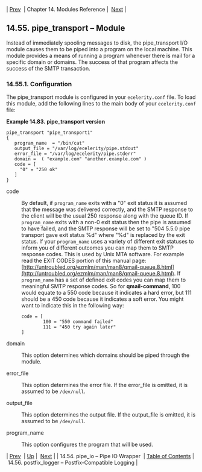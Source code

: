 | [Prev](modules.pipeio)  | Chapter 14. Modules Reference |  [Next](modules.postfix_logger) |

## 14.55. pipe_transport – Module

<a class="indexterm" name="idp20856656"></a>

Instead of immediately spooling messages to disk, the pipe_transport I/O module causes them to be piped into a program on the local machine. This module provides a means of running a program whenever there is mail for a specific domain or domains. The success of that program affects the success of the SMTP transaction.

### 14.55.1. Configuration

The pipe_transport module is configured in your `ecelerity.conf` file. To load this module, add the following lines to the main body of your `ecelerity.conf` file:

<a name="example.pipe_transport.3"></a>

**Example 14.83. pipe_transport version**

```
pipe_transport "pipe_transport1"
{
   program_name  = "/bin/cat"
   output_file = "/var/log/ecelerity/pipe.stdout"
   error_file = "/var/log/ecelerity/pipe.stderr"
   domain =  ( "example.com" "another.example.com" )
   code = [
     "0" = "250 ok"
   ]
}
```

<dl className="variablelist">

<dt>code</dt>

<dd>

By default, if `program_name` exits with a "0" exit status it is assumed that the message was delivered correctly, and the SMTP response to the client will be the usual 250 response along with the queue ID. If `program_name` exits with a non-0 exit status then the pipe is assumed to have failed, and the SMTP response will be set to "504 5.5.0 pipe transport gave exit status %d" where "%d" is replaced by the exit status. If your `program_name` uses a variety of different exit statuses to inform you of different outcomes you can map them to SMTP response codes. This is used by Unix MTA software. For example read the EXIT CODES portion of this manual page: [http://untroubled.org/ezmlm/man/man8/qmail-queue.8.html](http://untroubled.org/ezmlm/man/man8/qmail-queue.8.html). If `program_name` has a set of defined exit codes you can map them to meaningful SMTP response codes. So for **qmail-command**, 100 would equate to a 550 code because it indicates a hard error, but 111 should be a 450 code because it indicates a soft error. You might want to indicate this in the following way:

```
code = [
        100 = "550 command failed"
        111 = "450 try again later"
]
```
</dd>

<dt>domain</dt>

<dd>

This option determines which domains should be piped through the module.

</dd>

<dt>error_file</dt>

<dd>

This option determines the error file. If the error_file is omitted, it is assumed to be `/dev/null`.

</dd>

<dt>output_file</dt>

<dd>

This option determines the output file. If the output_file is omitted, it is assumed to be `/dev/null`.

</dd>

<dt>program_name</dt>

<dd>

This option configures the program that will be used.

</dd>

</dl>

| [Prev](modules.pipeio)  | [Up](modules) |  [Next](modules.postfix_logger) |
| 14.54. pipe_io – Pipe IO Wrapper  | [Table of Contents](index) |  14.56. postfix_logger – Postfix-Compatible Logging |
